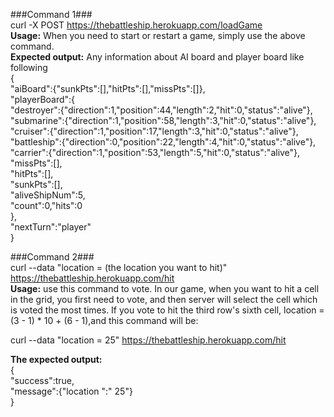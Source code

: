 ###Command 1###<br />
curl -X POST https://thebattleship.herokuapp.com/loadGame<br />
**Usage:** When you need to start or restart a game, simply use the above command.<br />
**Expected output:** Any information about AI board and player board like following<br />
{<br />
  "aiBoard":{"sunkPts":[],"hitPts":[],"missPts":[]},<br />
  "playerBoard":{<br />
    "destroyer":{"direction":1,"position":44,"length":2,"hit":0,"status":"alive"},<br />
    "submarine":{"direction":1,"position":58,"length":3,"hit":0,"status":"alive"},<br />
    "cruiser":{"direction":1,"position":17,"length":3,"hit":0,"status":"alive"},<br />
    "battleship":{"direction":0,"position":22,"length":4,"hit":0,"status":"alive"},<br />
    "carrier":{"direction":1,"position":53,"length":5,"hit":0,"status":"alive"},<br />
    "missPts":[],<br />
    "hitPts":[],<br />
    "sunkPts":[],<br />
    "aliveShipNum":5,<br />
    "count":0,"hits":0<br />
  },<br />
  "nextTurn":"player"<br />
}


###Command 2###<br />
curl --data "location = (the location you want to hit)" https://thebattleship.herokuapp.com/hit<br />
**Usage:** use this command to vote. In our game, when you want to hit a cell in the grid, you
first need to vote, and then server will select the cell which is voted the most times. If
you vote to hit the third row's sixth cell, location = (3 - 1) * 10 + (6 - 1),and this
command will be:

curl --data "location = 25" https://thebattleship.herokuapp.com/hit

**The expected output:**<br />
{<br />
   "success":true,<br />
   "message":{"location ":" 25"}<br />
}
